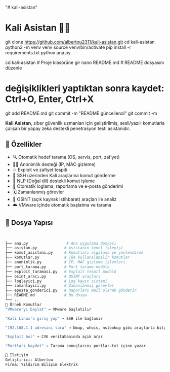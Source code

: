 "# kali-asistan" 
# Kali Asistan 🤖🔐

git clone https://github.com/albertou2311/kali-asistan.git
cd kali-asistan
python3 -m venv venv
source venv/bin/activate
pip install -r requirements.txt
python ana.py

cd kali-asistan             # Proje klasörüne gir
nano README.md              # README dosyasını düzenle

# değişiklikleri yaptıktan sonra kaydet: Ctrl+O, Enter, Ctrl+X
git add README.md
git commit -m "README güncellendi"
git commit -m

**Kali Asistan**, siber güvenlik uzmanları için geliştirilmiş, sesli/yazılı komutlarla çalışan bir yapay zeka destekli penetrasyon testi asistanıdır.

## 🚀 Özellikler

- 🔍 Otomatik hedef tarama (OS, servis, port, zafiyet)
- 🕵️‍♂️ Anonimlik desteği (IP, MAC gizleme)
- 💥 Exploit ve zafiyet tespiti
- 🔐 SSH üzerinden Kali araçlarına komut gönderme
- 🧠 NLP (Doğal dil) destekli komut işleme
- 🧾 Otomatik loglama, raporlama ve e-posta gönderimi
- 🗓️ Zamanlanmış görevler
- 🎯 OSINT (açık kaynak istihbarat) araçları ile analiz
- ☁️ VMware içinde otomatik başlatma ve tarama

## 📁 Dosya Yapısı

```bash


├── ana.py                 # Ana uygulama dosyası
├── asistan.py            # Asistanın temel işleyişi
├── komut_asistani.py     # Komutları algılama ve yönlendirme
├── komutlar.py           # Tüm kullanılabilir komutlar
├── anonimlik.py          # IP, MAC gizleme işlemleri
├── port_tarama.py        # Port tarama modülü
├── exploit_taramasi.py   # Exploit tespit modülü
├── osint_aracı.py        # OSINT araçları
├── loglayici.py          # Log kayıt sistemi
├── zamanlayici.py        # Zamanlanmış görevler
├── eposta_gonderici.py   # Raporları mail olarak gönderir
├── README.md             # Bu dosya
└── ...
💬 Örnek Komutlar
"VMware'yi başlat" → VMware başlatılır

"Kali Linux'a giriş yap" → SSH ile bağlanır

"192.168.1.1 adresini tara" → Nmap, whois, nslookup gibi araçlarla bilgi toplar

"Exploit bul" → CVE veritabanında açık arar

"Portları kaydet" → Tarama sonuçlarını portlar.txt içine yazar

📩 İletişim
Geliştirici: Albertou
Firma: Yıldırım Bilişim Elektrik
